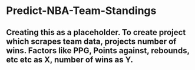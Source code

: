 # Predict-NBA-Team-Standings
## Creating this as a placeholder. To create project which scrapes team data, projects number of wins. Factors like PPG, Points against, rebounds, etc etc as X, number of wins as Y.
